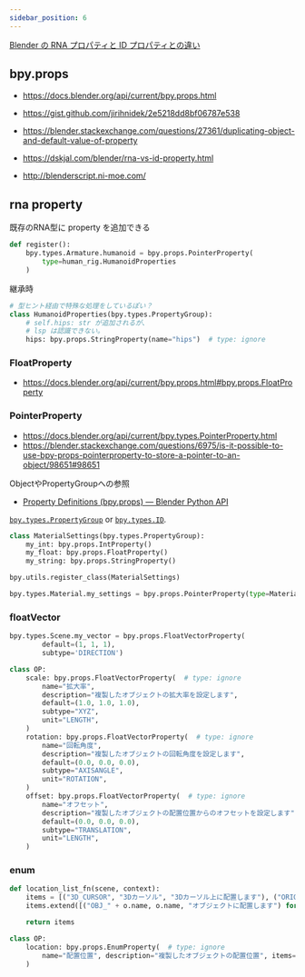 ```yaml
---
sidebar_position: 6
---
```


[Blender の RNA プロパティと ID プロパティとの違い](https://dskjal.com/blender/rna-vs-id-property.html)

## bpy.props

- https://docs.blender.org/api/current/bpy.props.html
- https://gist.github.com/jirihnidek/2e5218dd8bf06787e538
- https://blender.stackexchange.com/questions/27361/duplicating-object-and-default-value-of-property

- https://dskjal.com/blender/rna-vs-id-property.html
- http://blenderscript.ni-moe.com/

## rna property

既存のRNA型に property を追加できる

```py
def register():
    bpy.types.Armature.humanoid = bpy.props.PointerProperty(
        type=human_rig.HumanoidProperties
    )
```

継承時

```py
# 型ヒント経由で特殊な処理をしているぽい？
class HumanoidProperties(bpy.types.PropertyGroup):
    # self.hips: str が追加されるが、
    # lsp は認識できない。
    hips: bpy.props.StringProperty(name="hips")  # type: ignore
```

### FloatProperty

- https://docs.blender.org/api/current/bpy.props.html#bpy.props.FloatProperty

### PointerProperty

- https://docs.blender.org/api/current/bpy.types.PointerProperty.html
- https://blender.stackexchange.com/questions/6975/is-it-possible-to-use-bpy-props-pointerproperty-to-store-a-pointer-to-an-object/98651#98651

ObjectやPropertyGroupへの参照

- [Property Definitions (bpy.props) — Blender Python API](https://docs.blender.org/api/current/bpy.props.html)

[`bpy.types.PropertyGroup`](https://docs.blender.org/api/current/bpy.types.PropertyGroup.html#bpy.types.PropertyGroup "bpy.types.PropertyGroup") or [`bpy.types.ID`](https://docs.blender.org/api/current/bpy.types.ID.html#bpy.types.ID "bpy.types.ID").

```python
class MaterialSettings(bpy.types.PropertyGroup):
    my_int: bpy.props.IntProperty()
    my_float: bpy.props.FloatProperty()
    my_string: bpy.props.StringProperty()

bpy.utils.register_class(MaterialSettings)

bpy.types.Material.my_settings = bpy.props.PointerProperty(type=MaterialSettings)
```

### floatVector

```python
bpy.types.Scene.my_vector = bpy.props.FloatVectorProperty(
		default=(1, 1, 1),
		subtype='DIRECTION')

class OP:
    scale: bpy.props.FloatVectorProperty(  # type: ignore
        name="拡大率",
        description="複製したオブジェクトの拡大率を設定します",
        default=(1.0, 1.0, 1.0),
        subtype="XYZ",
        unit="LENGTH",
    )
    rotation: bpy.props.FloatVectorProperty(  # type: ignore
        name="回転角度",
        description="複製したオブジェクトの回転角度を設定します",
        default=(0.0, 0.0, 0.0),
        subtype="AXISANGLE",
        unit="ROTATION",
    )
    offset: bpy.props.FloatVectorProperty(  # type: ignore
        name="オフセット",
        description="複製したオブジェクトの配置位置からのオフセットを設定します",
        default=(0.0, 0.0, 0.0),
        subtype="TRANSLATION",
        unit="LENGTH",
    )
```

### enum

```python
def location_list_fn(scene, context):
    items = [("3D_CURSOR", "3Dカーソル", "3Dカーソル上に配置します"), ("ORIGIN", "原点", "原点に配置します")]
    items.extend([("OBJ_" + o.name, o.name, "オブジェクトに配置します") for o in bpy.data.objects])

    return items

class OP:
    location: bpy.props.EnumProperty(  # type: ignore
        name="配置位置", description="複製したオブジェクトの配置位置", items=location_list_fn
    )
```
